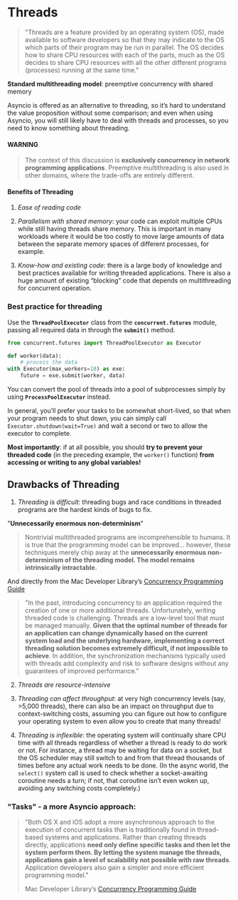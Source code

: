 # Threads

> "Threads are a feature provided by an operating system (OS), made available to software developers so that they may indicate to the OS which parts of their program may be run in parallel. The OS decides how to share CPU resources with each of the parts, much as the OS decides to share CPU resources with all the other different programs (processes) running at the same time."

**Standard multithreading model**: preemptive concurrency with shared memory

Asyncio is offered as an alternative to threading, so it’s hard to understand the value proposition without some comparison; and even when using Asyncio, you will still likely have to deal with threads and processes, so you need to know something about threading.

#### WARNING

> The context of this discussion is **exclusively concurrency in network programming applications**. Preemptive multithreading is also used in other domains, where the trade-offs are entirely different.

#### Benefits of Threading

1. *Ease of reading code*

2. *Parallelism with shared memory*: your code can exploit multiple CPUs while still having threads share memory. This is important in many workloads where it would be too costly to move large amounts of data between the separate memory spaces of different processes, for example.

3. *Know-how and existing code*: there is a large body of knowledge and best practices available for writing threaded applications. There is also a huge amount of existing “blocking” code that depends on multithreading for concurrent operation.

### Best practice for threading

Use the **`ThreadPoolExecutor`** class from the **`concurrent.futures`** module, passing all required data in through the **`submit()`** method.

```python
from concurrent.futures import ThreadPoolExecutor as Executor

def worker(data):
    # process the data
with Executor(max_workers=10) as exe:
    future = exe.submit(worker, data)
```

You can convert the pool of threads into a pool of subprocesses simply by using **`ProcessPoolExecutor`** instead.

In general, you’ll prefer your tasks to be somewhat short-lived, so that when your program needs to shut down, you can simply call `Executor.shutdown(wait=True)` and wait a second or two to allow the executor to complete.

**Most importantly**: if at all possible, you should **try to prevent your threaded code** (in the preceding example, the `worker()` function) **from accessing or writing to any global variables!**

## Drawbacks of Threading

1. *Threading is difficult*: threading bugs and race conditions in threaded programs are the hardest kinds of bugs to fix.

"**Unnecessarily enormous non-determinism**"
> Nontrivial multithreaded programs are incomprehensible to humans. It is true that the programming model can be improved... however, these techniques merely chip away at the **unnecessarily enormous non-determinism of the threading model. The model remains intrinsically intractable.**

And directly from the Mac Developer Library’s [Concurrency Programming Guide](https://developer.apple.com/library/archive/documentation/General/Conceptual/ConcurrencyProgrammingGuide/Introduction/Introduction.html#//apple_ref/doc/uid/TP40008091)
> "In the past, introducing concurrency to an application required the creation of one or more additional threads. Unfortunately, writing threaded code is challenging. Threads are a low-level tool that must be managed manually. **Given that the optimal number of threads for an application can change dynamically based on the current system load and the underlying hardware, implementing a correct threading solution becomes extremely difficult, if not impossible to achieve**. In addition, the synchronization mechanisms typically used with threads add complexity and risk to software designs without any guarantees of improved performance."

2. *Threads are resource-intensive*

3. *Threading can affect throughput*: at very high concurrency levels (say, >5,000 threads), there can also be an impact on throughput due to context-switching costs, assuming you can figure out how to configure your operating system to even allow you to create that many threads!

4. *Threading is inflexible*: the operating system will continually share CPU time with all threads regardless of whether a thread is ready to do work or not. For instance, a thread may be waiting for data on a socket, but the OS scheduler may still switch to and from that thread thousands of times before any actual work needs to be done. (In the async world, the `select()` system call is used to check whether a socket-awaiting coroutine needs a turn; if not, that coroutine isn’t even woken up, avoiding any switching costs completely.)

### "Tasks" - a more Asyncio approach:
> "Both OS X and iOS adopt a more asynchronous approach to the execution of concurrent tasks than is traditionally found in thread-based systems and applications. Rather than creating threads directly, applications **need only define specific tasks and then let the system perform them. By letting the system manage the threads, applications gain a level of scalability not possible with raw threads**. Application developers also gain a simpler and more efficient programming model."
>
> Mac Developer Library’s [Concurrency Programming Guide](https://developer.apple.com/library/archive/documentation/General/Conceptual/ConcurrencyProgrammingGuide/Introduction/Introduction.html#//apple_ref/doc/uid/TP40008091)